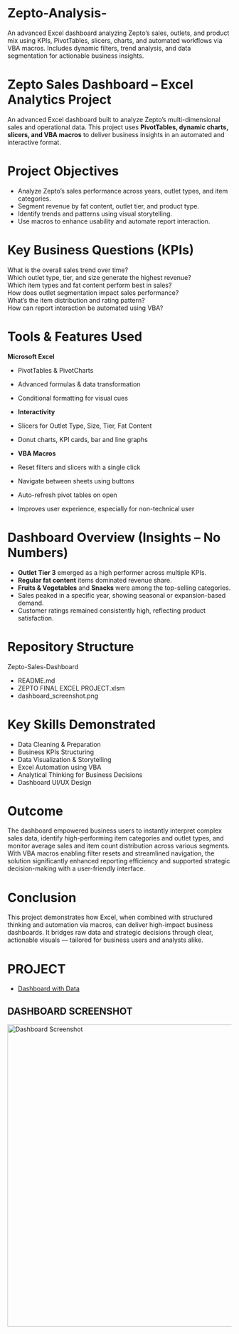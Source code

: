 # Zepto-Analysis-
An advanced Excel dashboard analyzing Zepto’s sales, outlets, and product mix using KPIs, PivotTables, slicers, charts, and automated workflows via VBA macros. Includes dynamic filters, trend analysis, and data segmentation for actionable business insights.


# Zepto Sales Dashboard – Excel Analytics Project

An advanced Excel dashboard built to analyze Zepto’s multi-dimensional sales and operational data. This project uses **PivotTables, dynamic charts, slicers, and VBA macros** to deliver business insights in an automated and interactive format.

# Project Objectives

- Analyze Zepto’s sales performance across years, outlet types, and item categories.  
- Segment revenue by fat content, outlet tier, and product type.  
- Identify trends and patterns using visual storytelling.  
- Use macros to enhance usability and automate report interaction.


#  Key Business Questions (KPIs)

 What is the overall sales trend over time?  
 Which outlet type, tier, and size generate the highest revenue?  
 Which item types and fat content perform best in sales?  
 How does outlet segmentation impact sales performance?  
 What’s the item distribution and rating pattern?  
 How can report interaction be automated using VBA?


# Tools & Features Used

   **Microsoft Excel**
  - PivotTables & PivotCharts  
  - Advanced formulas & data transformation  
  - Conditional formatting for visual cues

-  **Interactivity**
  - Slicers for Outlet Type, Size, Tier, Fat Content  
  - Donut charts, KPI cards, bar and line graphs

-  **VBA Macros**
  - Reset filters and slicers with a single click  
  - Navigate between sheets using buttons  
  - Auto-refresh pivot tables on open  
  - Improves user experience, especially for non-technical user

# Dashboard Overview (Insights – No Numbers)

- **Outlet Tier 3** emerged as a high performer across multiple KPIs.  
- **Regular fat content** items dominated revenue share.  
- **Fruits & Vegetables** and **Snacks** were among the top-selling categories.  
- Sales peaked in a specific year, showing seasonal or expansion-based demand.  
- Customer ratings remained consistently high, reflecting product satisfaction.

# Repository Structure
Zepto-Sales-Dashboard
- README.md
- ZEPTO FINAL EXCEL PROJECT.xlsm
- dashboard_screenshot.png

# Key Skills Demonstrated

-  Data Cleaning & Preparation  
-  Business KPIs Structuring  
-  Data Visualization & Storytelling  
-  Excel Automation using VBA  
-  Analytical Thinking for Business Decisions  
-  Dashboard UI/UX Design

# Outcome
The dashboard empowered business users to instantly interpret complex sales data, identify high-performing item categories and outlet types, and monitor average sales and item count distribution across various segments. With VBA macros enabling filter resets and streamlined navigation, the solution significantly enhanced reporting efficiency and supported strategic decision-making with a user-friendly interface.

# Conclusion

This project demonstrates how Excel, when combined with structured thinking and automation via macros, can deliver high-impact business dashboards. It bridges raw data and strategic decisions through clear, actionable visuals — tailored for business users and analysts alike.

# PROJECT
- <a href="https://github.com/ankit200124/Zepto-Analysis-/blob/main/ZEPTO%20FINAL%20EXCEL%20PROJECT.xlsm"> Dashboard with Data</a>


## DASHBOARD SCREENSHOT
<img width="1240" height="677" alt="Dashboard Screenshot" src="https://github.com/user-attachments/assets/0cbfdbed-c1af-4d12-8522-593ccc2f2d36" />





